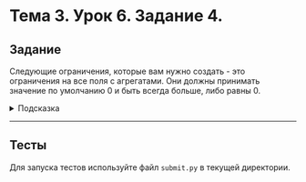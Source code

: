# Тема 3. Урок 6. Задание 4. #

## Задание

Следующие ограничения, которые вам нужно создать - это ограничения на все поля с агрегатами. Они должны принимать значение по умолчанию 0 и быть всегда больше, либо равны 0.

<details>
<summary>Подсказка</summary>

- Для добавления значения по умолчанию используйте синтаксис `ALTER TABLE [название таблицы] ALTER COLUMN [название столбца] SET DEFAULT [значение по умолчанию];`
- Для добавления ограничений на значение используйте синтаксис `ALTER TABLE [название таблицы] ADD CONSTRAINT [название ограничения] CHECK ([условие]);`
  
</details>

---

## Тесты

Для запуска тестов используйте файл `submit.py` в текущей директории.

